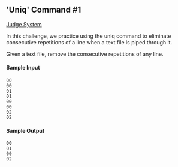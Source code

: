 ## 'Uniq' Command #1

[Judge System](https://www.hackerrank.com/challenges/text-processing-in-linux-the-uniq-command-1/problem)

In this challenge, we practice using the uniq command to eliminate consecutive repetitions of a line when a text file is piped through it.

Given a text file, remove the consecutive repetitions of any line.

#### Sample Input

````
00
00
01
01
00
00
02
02
````

#### Sample Output

````
00
01
00
02  
````
